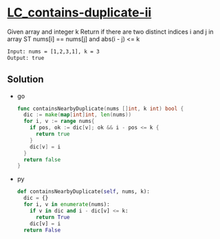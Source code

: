 # [LC_contains-duplicate-ii](https://leetcode.com/problems/contains-duplicate-ii)

Given array and integer k
Return if there are two distinct indices i and j in array ST nums[i] == nums[j] and abs(i - j) <= k

```txt
Input: nums = [1,2,3,1], k = 3
Output: true
```

## Solution

* go

  ```go
  func containsNearbyDuplicate(nums []int, k int) bool {
    dic := make(map[int]int, len(nums))
    for i, v := range nums{
      if pos, ok := dic[v]; ok && i - pos <= k {
        return true
      }
      dic[v] = i
    }
    return false
  }
  ```

* py

  ```py
  def containsNearbyDuplicate(self, nums, k):
    dic = {}
    for i, v in enumerate(nums):
      if v in dic and i - dic[v] <= k:
        return True
      dic[v] = i
    return False
  ```
